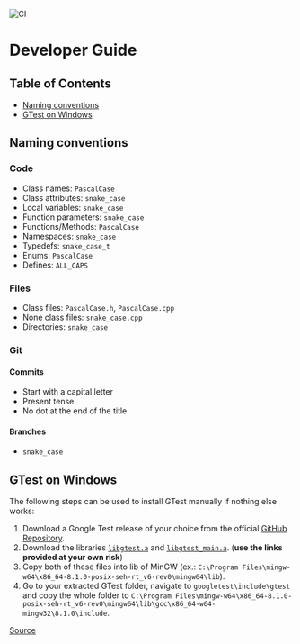 ![CI](https://github.com/DavidRisch/crossing_consoles/actions/workflows/build_and_test.yml/badge.svg?branch=master)

# Developer Guide

## Table of Contents
* [Naming conventions](#naming-conventions)
* [GTest on Windows](#gtest-on-windows)

## Naming conventions

### Code

- Class names: `PascalCase`
- Class attributes: `snake_case`
- Local variables: `snake_case`
- Function parameters: `snake_case`
- Functions/Methods: `PascalCase`
- Namespaces: `snake_case`
- Typedefs: `snake_case_t`
- Enums: `PascalCase`
- Defines: `ALL_CAPS`

### Files

- Class files: `PascalCase.h`, `PascalCase.cpp`
- None class files: `snake_case.cpp`
- Directories: `snake_case`

### Git

#### Commits

- Start with a capital letter
- Present tense
- No dot at the end of the title

#### Branches

- `snake_case`

## GTest on Windows

The following steps can be used to install GTest manually if nothing else works:

1. Download a Google Test release of your choice from the official [GitHub Repository](https://github.com/google/googletest/).
2. Download the libraries [`libgtest.a`](https://drive.google.com/file/d/1N6hmXb2Ix6fvMJa3-2O6oXuaDyDnkBu6/view?usp=sharing) and [`libgtest_main.a`](https://drive.google.com/file/d/1wEpDVtbNIeSl22TKAJIqRLenjd2q6uM3/view?usp=sharing). (**use the links provided at your own risk**)
3. Copy both of these files into lib of MinGW (ex.: `C:\Program Files\mingw-w64\x86_64-8.1.0-posix-seh-rt_v6-rev0\mingw64\lib`).
4. Go to your extracted GTest folder, navigate to `googletest\include\gtest` and copy the whole folder to `C:\Program Files\mingw-w64\x86_64-8.1.0-posix-seh-rt_v6-rev0\mingw64\lib\gcc\x86_64-w64-mingw32\8.1.0\include`.

[Source](https://medium.com/swlh/google-test-installation-guide-for-c-in-windows-for-visual-studio-code-2b2e66352456)
